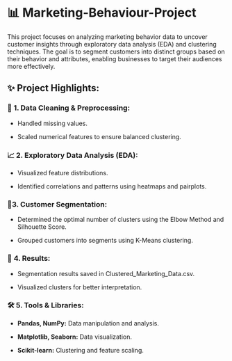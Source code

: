 # 📊 Marketing-Behaviour-Project
This project focuses on analyzing marketing behavior data to uncover customer insights through exploratory data analysis (EDA) and clustering techniques. The goal is to segment customers into distinct groups based on their behavior and attributes, enabling businesses to target their audiences more effectively.

## ✨ **Project Highlights:**

### 🧹 **1. Data Cleaning & Preprocessing:**
  
   - Handled missing values.

   - Scaled numerical features to ensure balanced clustering.

### 📈 **2. Exploratory Data Analysis (EDA):**

   - Visualized feature distributions.

   - Identified correlations and patterns using heatmaps and pairplots.

### 👥**3. Customer Segmentation:**

   - Determined the optimal number of clusters using the Elbow Method and Silhouette Score.

   - Grouped customers into segments using K-Means clustering.

### 📝 **4. Results:**

   - Segmentation results saved in Clustered_Marketing_Data.csv.

   - Visualized clusters for better interpretation.

### 🛠️ **5. Tools & Libraries:**

   - **Pandas, NumPy:** Data manipulation and analysis.

   - **Matplotlib, Seaborn:** Data visualization.

   - **Scikit-learn:** Clustering and feature scaling.
